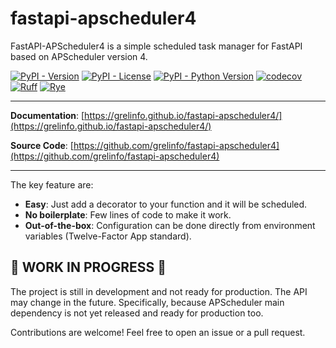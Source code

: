 # fastapi-apscheduler4

FastAPI-APScheduler4 is a simple scheduled task manager for FastAPI based on APScheduler version 4.

[![PyPI - Version](https://img.shields.io/pypi/v/fastapi-apscheduler4)](https://pypi.org/project/fastapi-apscheduler4/)
[![PyPI - License](https://img.shields.io/pypi/l/fastapi-apscheduler4)](https://pypi.org/project/fastapi-apscheduler4/)
[![PyPI - Python Version](https://img.shields.io/pypi/pyversions/fastapi-apscheduler4)](https://pypi.org/project/fastapi-apscheduler4/)
[![codecov](https://codecov.io/gh/grelinfo/fastapi-apscheduler4/branch/main/graph/badge.svg?token=UFQATSECSO)](https://codecov.io/gh/grelinfo/fastapi-apscheduler4)
[![Ruff](https://img.shields.io/endpoint?url=https://raw.githubusercontent.com/astral-sh/ruff/main/assets/badge/v2.json)](https://github.com/astral-sh/ruff)
[![Rye](https://img.shields.io/endpoint?url=https://raw.githubusercontent.com/astral-sh/rye/main/artwork/badge.json)](https://rye.astral.sh)

---

**Documentation**: [https://grelinfo.github.io/fastapi-apscheduler4/](https://grelinfo.github.io/fastapi-apscheduler4/)

**Source Code**: [https://github.com/grelinfo/fastapi-apscheduler4](https://github.com/grelinfo/fastapi-apscheduler4)

---

The key feature are:

* **Easy**: Just add a decorator to your function and it will be scheduled.
* **No boilerplate**: Few lines of code to make it work.
* **Out-of-the-box**: Configuration can be done directly from environment variables (Twelve-Factor App standard).

## 🚧 WORK IN PROGRESS 🚧

The project is still in development and not ready for production. The API may change in the future.
Specifically, because APScheduler main dependency is not yet released and ready for production too.

Contributions are welcome! Feel free to open an issue or a pull request.
